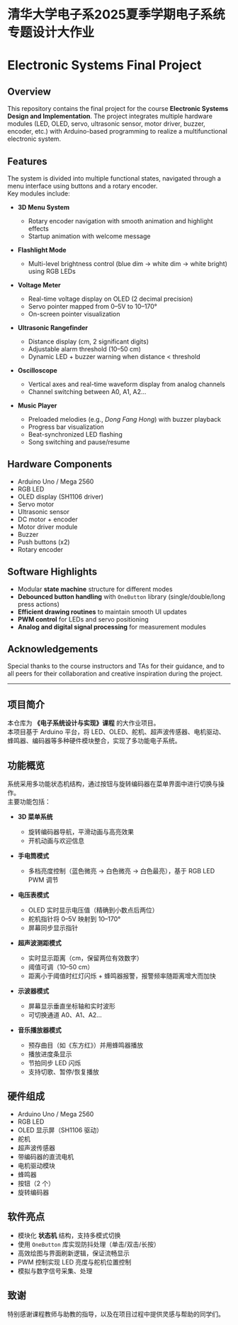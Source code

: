 # 清华大学电子系2025夏季学期电子系统专题设计大作业
# Electronic Systems Final Project

## Overview

This repository contains the final project for the course **Electronic Systems Design and Implementation**. 
The project integrates multiple hardware modules (LED, OLED, servo, ultrasonic sensor, motor driver, buzzer, encoder, etc.) with Arduino-based programming to realize a multifunctional electronic system.

## Features

The system is divided into multiple functional states, navigated through a menu interface using buttons and a rotary encoder.  
Key modules include:

- **3D Menu System**  
  - Rotary encoder navigation with smooth animation and highlight effects  
  - Startup animation with welcome message

- **Flashlight Mode**  
  - Multi-level brightness control (blue dim → white dim → white bright) using RGB LEDs

- **Voltage Meter**  
  - Real-time voltage display on OLED (2 decimal precision)  
  - Servo pointer mapped from 0–5V to 10–170°  
  - On-screen pointer visualization

- **Ultrasonic Rangefinder**  
  - Distance display (cm, 2 significant digits)  
  - Adjustable alarm threshold (10–50 cm)  
  - Dynamic LED + buzzer warning when distance < threshold

- **Oscilloscope**  
  - Vertical axes and real-time waveform display from analog channels  
  - Channel switching between A0, A1, A2…

- **Music Player**  
  - Preloaded melodies (e.g., *Dong Fang Hong*) with buzzer playback  
  - Progress bar visualization  
  - Beat-synchronized LED flashing  
  - Song switching and pause/resume

## Hardware Components

- Arduino Uno / Mega 2560
- RGB LED
- OLED display (SH1106 driver)
- Servo motor
- Ultrasonic sensor
- DC motor + encoder
- Motor driver module
- Buzzer
- Push buttons (x2)
- Rotary encoder

## Software Highlights

- Modular **state machine** structure for different modes
- **Debounced button handling** with `OneButton` library (single/double/long press actions)
- **Efficient drawing routines** to maintain smooth UI updates
- **PWM control** for LEDs and servo positioning
- **Analog and digital signal processing** for measurement modules

## Acknowledgements

Special thanks to the course instructors and TAs for their guidance, and to all peers for their collaboration and creative inspiration during the project.

---


## 项目简介

本仓库为 **《电子系统设计与实现》课程** 的大作业项目。  
本项目基于 Arduino 平台，将 LED、OLED、舵机、超声波传感器、电机驱动、蜂鸣器、编码器等多种硬件模块整合，实现了多功能电子系统。

## 功能概览

系统采用多功能状态机结构，通过按钮与旋转编码器在菜单界面中进行切换与操作。  
主要功能包括：

- **3D 菜单系统**  
  - 旋转编码器导航，平滑动画与高亮效果  
  - 开机动画与欢迎信息

- **手电筒模式**  
  - 多档亮度控制（蓝色微亮 → 白色微亮 → 白色最亮），基于 RGB LED PWM 调节

- **电压表模式**  
  - OLED 实时显示电压值（精确到小数点后两位）  
  - 舵机指针将 0–5V 映射到 10–170°  
  - 屏幕同步显示指针

- **超声波测距模式**  
  - 实时显示距离（cm，保留两位有效数字）  
  - 阈值可调（10–50 cm）  
  - 距离小于阈值时红灯闪烁 + 蜂鸣器报警，报警频率随距离增大而加快

- **示波器模式**  
  - 屏幕显示垂直坐标轴和实时波形  
  - 可切换通道 A0、A1、A2…

- **音乐播放器模式**  
  - 预存曲目（如《东方红》）并用蜂鸣器播放  
  - 播放进度条显示  
  - 节拍同步 LED 闪烁  
  - 支持切歌、暂停/恢复播放

## 硬件组成

- Arduino Uno / Mega 2560
- RGB LED
- OLED 显示屏（SH1106 驱动）
- 舵机
- 超声波传感器
- 带编码器的直流电机
- 电机驱动模块
- 蜂鸣器
- 按钮（2 个）
- 旋转编码器

## 软件亮点

- 模块化 **状态机** 结构，支持多模式切换
- 使用 `OneButton` 库实现防抖处理（单击/双击/长按）
- 高效绘图与界面刷新逻辑，保证流畅显示
- PWM 控制实现 LED 亮度与舵机位置控制
- 模拟与数字信号采集、处理

## 致谢

特别感谢课程教师与助教的指导，以及在项目过程中提供灵感与帮助的同学们。
